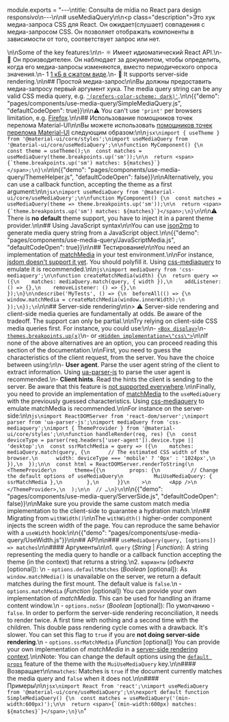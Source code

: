 module.exports = "---\ntitle: Consulta de mídia no React para design responsivo\n---\n\n# useMediaQuery\n\n<p class=\"description\">Это хук медиа-запроса CSS для React. Он ожидает(слушает) совпадения с медиа-запросом CSS. Он позволяет отображать компоненты в зависимости от того, соответствует запрос или нет.</p>\n\nSome of the key features:\n\n- ⚛️ Имеет идиоматический React API.\n- 🚀 Он производителен. Он наблюдает за документом, чтобы определить, когда его медиа-запросы изменяются, вместо периодического опроса значения.\n- 1 [1 кБ в сжатом виде](/size-snapshot).\n- 🤖 It supports server-side rendering.\n\n## Простой медиа-запрос\n\nВы должны предоставить медиа-запросу первый аргумент хука. The media query string can be any valid CSS media query, e.g. [`'(prefers-color-scheme: dark)'`](/customization/palette/#user-preference).\n\n{{\"demo\": \"pages/components/use-media-query/SimpleMediaQuery.js\", \"defaultCodeOpen\": true}}\n\n⚠️ You can't use `'print'` per browsers limitation, e.g. [Firefox](https://bugzilla.mozilla.org/show_bug.cgi?id=774398).\n\n## Использование помощников точек перелома Material-UI\n\nВы можете использовать [помощников точек перелома Material-UI](/customization/breakpoints/) следующим образом:\n\n```jsx\nimport { useTheme } from '@material-ui/core/styles';\nimport useMediaQuery from '@material-ui/core/useMediaQuery';\n\nfunction MyComponent() {\n  const theme = useTheme();\n  const matches = useMediaQuery(theme.breakpoints.up('sm'));\n\n  return <span>{`theme.breakpoints.up('sm') matches: ${matches}`}</span>;\n}\n```\n\n{{\"demo\": \"pages/components/use-media-query/ThemeHelper.js\", \"defaultCodeOpen\": false}}\n\nAlternatively, you can use a callback function, accepting the theme as a first argument:\n\n```jsx\nimport useMediaQuery from '@material-ui/core/useMediaQuery';\n\nfunction MyComponent() {\n  const matches = useMediaQuery(theme => theme.breakpoints.up('sm'));\n\n  return <span>{`theme.breakpoints.up('sm') matches: ${matches}`}</span>;\n}\n```\n\n⚠️ There is **no default** theme support, you have to inject it in a parent theme provider.\n\n## Using JavaScript syntax\n\nYou can use [json2mq](https://github.com/akiran/json2mq) to generate media query string from a JavaScript object.\n\n{{\"demo\": \"pages/components/use-media-query/JavaScriptMedia.js\", \"defaultCodeOpen\": true}}\n\n## Тестирование\n\nYou need an implementation of [matchMedia](https://developer.mozilla.org/en-US/docs/Web/API/Window/matchMedia) in your test environment.\n\nFor instance, [jsdom doesn't support it yet](https://github.com/jsdom/jsdom/blob/master/test/web-platform-tests/to-upstream/html/browsers/the-window-object/window-properties-dont-upstream.html). You should polyfill it. Using [css-mediaquery](https://github.com/ericf/css-mediaquery) to emulate it is recommended.\n\n```js\nimport mediaQuery from 'css-mediaquery';\n\nfunction createMatchMedia(width) {\n  return query => ({\n    matches: mediaQuery.match(query, { width }),\n    addListener: () => {},\n    removeListener: () => {},\n  });\n}\n\ndescribe('MyTests', () => {\n  beforeAll(() => {\n    window.matchMedia = createMatchMedia(window.innerWidth);\n  });\n});\n```\n\n## Server-side rendering\n\n> ⚠️ Server-side rendering and client-side media queries are fundamentally at odds. Be aware of the tradeoff. The support can only be partial.\n\nTry relying on client-side CSS media queries first. For instance, you could use:\n\n- [`<Box display>`](/system/display/#hiding-elements)\n- [`themes.breakpoints.up(x)`](/customization/breakpoints/#css-media-queries)\n- or [`<Hidden implementation=\"css\">`](/components/hidden/#css)\n\nIf none of the above alternatives are an option, you can proceed reading this section of the documentation.\n\nFirst, you need to guess the characteristics of the client request, from the server. You have the choice between using:\n\n- **User agent**. Parse the user agent string of the client to extract information. Using [ua-parser-js](https://github.com/faisalman/ua-parser-js) to parse the user agent is recommended.\n- **Client hints**. Read the hints the client is sending to the server. Be aware that this feature is [not supported everywhere](https://caniuse.com/#search=client%20hint).\n\nFinally, you need to provide an implementation of [matchMedia](https://developer.mozilla.org/en-US/docs/Web/API/Window/matchMedia) to the `useMediaQuery` with the previously guessed characteristics. Using [css-mediaquery](https://github.com/ericf/css-mediaquery) to emulate matchMedia is recommended.\n\nFor instance on the server-side:\n\n```js\nimport ReactDOMServer from 'react-dom/server';\nimport parser from 'ua-parser-js';\nimport mediaQuery from 'css-mediaquery';\nimport { ThemeProvider } from '@material-ui/core/styles';\n\nfunction handleRender(req, res) {\n  const deviceType = parser(req.headers['user-agent']).device.type || 'desktop';\n  const ssrMatchMedia = query => ({\n    matches: mediaQuery.match(query, {\n      // The estimated CSS width of the browser.\n      width: deviceType === 'mobile' ? '0px' : '1024px',\n    }),\n  });\n\n  const html = ReactDOMServer.renderToString(\n    <ThemeProvider\n      theme={{\n        props: {\n          // Change the default options of useMediaQuery\n          MuiUseMediaQuery: { ssrMatchMedia },\n        },\n      }}\n    >\n      <App />\n    </ThemeProvider>,\n  );\n\n  // …\n}\n```\n\n{{\"demo\": \"pages/components/use-media-query/ServerSide.js\", \"defaultCodeOpen\": false}}\n\nMake sure you provide the same custom match media implementation to the client-side to guarantee a hydration match.\n\n## Migrating from `withWidth()`\n\nThe `withWidth()` higher-order component injects the screen width of the page. You can reproduce the same behavior with a `useWidth` hook:\n\n{{\"demo\": \"pages/components/use-media-query/UseWidth.js\"}}\n\n## API\n\n### `useMediaQuery(query, [options]) => matches`\n\n#### Аргументы\n\n1. `query` (*String* | *Function*): A string representing the media query to handle or a callback function accepting the theme (in the context) that returns a string.\n2. `варианты` (*объекта* [optional]): \n  - `options.defaultMatches` (*Boolean* [optional]): As `window.matchMedia()` is unavailable on the server, we return a default matches during the first mount. The default value is `false`.\n  - `options.matchMedia` (*Function* [optional]) You can provide your own implementation of *matchMedia*. This can be used for handling an iframe content window.\n  - `options.noSsr` (*Boolean* [optional]): По умолчанию - `false`. In order to perform the server-side rendering reconciliation, it needs to render twice. A first time with nothing and a second time with the children. This double pass rendering cycle comes with a drawback. It's slower. You can set this flag to `true` if you are **not doing server-side rendering**.\n  - `options.ssrMatchMedia` (*Function* [optional]) You can provide your own implementation of *matchMedia* in a [server-side rendering context](#server-side-rendering).\n\nNote: You can change the default options using the [`default props`](/customization/globals/#default-props) feature of the theme with the `MuiUseMediaQuery` key.\n\n#### Возвращает\n\n`matches`: Matches is `true` if the document currently matches the media query and `false` when it does not.\n\n#### Примеры\n\n```jsx\nimport React from 'react';\nimport useMediaQuery from '@material-ui/core/useMediaQuery';\n\nexport default function SimpleMediaQuery() {\n  const matches = useMediaQuery('(min-width:600px)');\n\n  return <span>{`(min-width:600px) matches: ${matches}`}</span>;\n}\n```"
